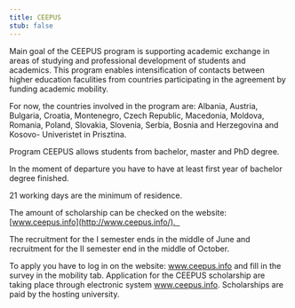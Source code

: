 ```yaml
---
title: CEEPUS
stub: false
---
```

Main goal of the CEEPUS program is supporting academic exchange in areas of studying and professional development of students and academics. This program enables intensification of contacts between higher education faculities from countries participating in the agreement by funding academic mobility.  

For now, the countries involved in the program are: Albania, Austria, Bulgaria, Croatia, Montenegro, Czech Republic, Macedonia, Moldova, Romania, Poland, Slovakia, Slovenia, Serbia, Bosnia and Herzegovina and Kosovo- Univeristet in Prisztina.  

Program CEEPUS allows students from bachelor, master and PhD degree. 

In the moment of departure you have to have at least first year of bachelor degree finished.  

21 working days are the minimum of residence.  

The amount of scholarship can be checked on the website: [www.ceepus.info](http://www.ceepus.info/).  

The recruitment for the I semester ends in the middle of June and recruitment for the II semester end in the middle of October.   

To apply you have to log in on the website: www.ceepus.info and fill in the survey in the mobility tab. Application for the CEEPUS scholarship are taking place through electronic system www.ceepus.info. Scholarships are paid by the hosting university.